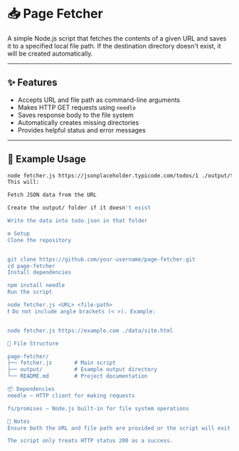 # 📥 Page Fetcher

A simple Node.js script that fetches the contents of a given URL and saves it to a specified local file path. If the destination directory doesn't exist, it will be created automatically.

---

## ✨ Features

- Accepts URL and file path as command-line arguments
- Makes HTTP GET requests using `needle`
- Saves response body to the file system
- Automatically creates missing directories
- Provides helpful status and error messages

---

## 🚀 Example Usage

```bash
node fetcher.js https://jsonplaceholder.typicode.com/todos/1 ./output/todo.json
This will:

Fetch JSON data from the URL

Create the output/ folder if it doesn't exist

Write the data into todo.json in that folder

⚙️ Setup
Clone the repository


git clone https://github.com/your-username/page-fetcher.git
cd page-fetcher
Install dependencies

npm install needle
Run the script

node fetcher.js <URL> <file-path>
❗ Do not include angle brackets (< >). Example:


node fetcher.js https://example.com ./data/site.html

📁 File Structure

page-fetcher/
├── fetcher.js       # Main script
├── output/          # Example output directory
└── README.md        # Project documentation

📦 Dependencies
needle — HTTP client for making requests

fs/promises — Node.js built-in for file system operations

📝 Notes
Ensure both the URL and file path are provided or the script will exit with usage instructions.

The script only treats HTTP status 200 as a success.